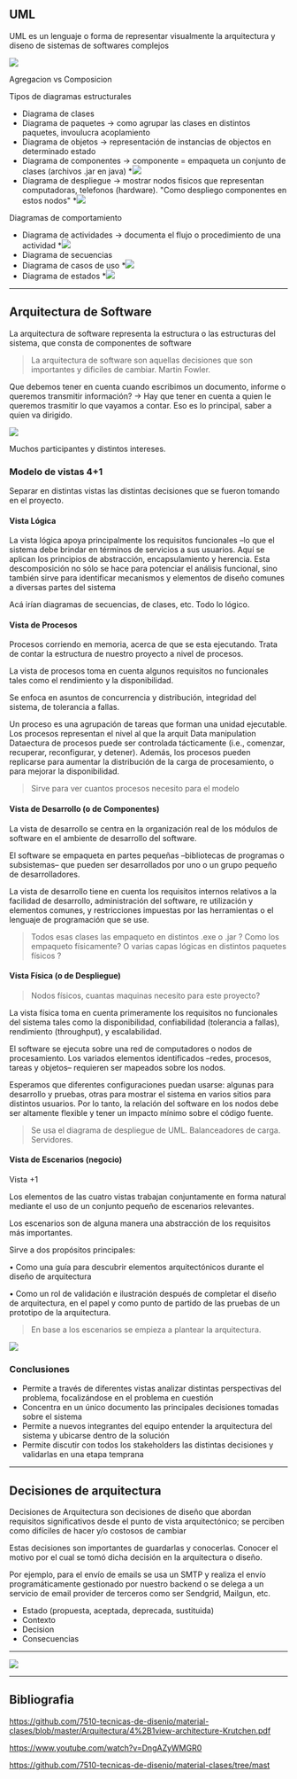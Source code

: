 
## UML

UML es un lenguaje o forma de representar visualmente la arquitectura y diseno de sistemas de softwares complejos

![](Attachments/Pasted%20image%2020240909193209.png)

Agregacion vs Composicion

Tipos de diagramas estructurales
* Diagrama de clases
* Diagrama de paquetes -> como agrupar las clases en distintos paquetes, invoulucra acoplamiento
* Diagrama de objetos -> representación de instancias de objectos en determinado estado
* Diagrama de componentes -> componente = empaqueta un conjunto de clases  (archivos .jar en java)
*![](Attachments/Pasted%20image%2020240909194336.png)
* Diagrama de despliegue -> mostrar nodos fisicos que representan computadoras, telefonos (hardware). "Como despliego componentes en estos nodos"
*![](Attachments/Pasted%20image%2020240909194459.png)


Diagramas de comportamiento
* Diagrama de actividades -> documenta el flujo o procedimiento de una actividad
*![](Attachments/Pasted%20image%2020240909194648.png)
* Diagrama de secuencias
* Diagrama de casos de uso
*![](Attachments/Pasted%20image%2020240909194734.png)
* Diagrama de estados 
*![](Attachments/Pasted%20image%2020240909194804.png)



---
## Arquitectura de Software

La arquitectura de software representa la estructura o las estructuras del sistema, que consta de componentes de software 

> La arquitectura de software son aquellas decisiones que son importantes y dificiles de cambiar. 
> Martin Fowler.

Que debemos tener en cuenta cuando escribimos un documento, informe o queremos transmitir información? -> Hay que tener en cuenta a quien le queremos trasmitir lo que vayamos a contar. Eso es lo principal, saber a quien va dirigido.

![](Attachments/Pasted%20image%2020240909195905.png)

Muchos participantes y distintos intereses.

### Modelo de vistas 4+1 

Separar en distintas vistas las distintas decisiones que se fueron tomando en el proyecto.

#### Vista Lógica

La vista lógica apoya principalmente los requisitos funcionales –lo que el sistema debe brindar en términos de servicios a sus usuarios. Aquí se aplican los principios de abstracción, encapsulamiento y herencia. Esta descomposición no sólo se hace para potenciar el análisis funcional, sino también sirve para identificar mecanismos y elementos de diseño comunes a diversas partes del sistema

Acá irían diagramas de secuencias, de clases, etc. Todo lo lógico.


#### Vista de Procesos

Procesos corriendo en memoria, acerca de que se esta ejecutando. Trata de contar la estructura de nuestro proyecto a nivel de procesos.

La vista de procesos toma en cuenta algunos requisitos no funcionales tales como el rendimiento y la disponibilidad. 

Se enfoca en asuntos de concurrencia y distribución, integridad del sistema, de tolerancia a fallas. 

Un proceso es una agrupación de tareas que forman una unidad ejecutable. Los procesos representan el nivel al que la arquit Data manipulation Dataectura de procesos puede ser controlada tácticamente (i.e., comenzar, recuperar, reconfigurar, y detener). Además, los procesos pueden replicarse para aumentar la distribución de la carga de procesamiento, o para mejorar la disponibilidad.

> Sirve para ver cuantos procesos necesito para el modelo


#### Vista de Desarrollo (o de Componentes)

La vista de desarrollo se centra en la organización real de los módulos de software en el ambiente de desarrollo del software. 

El software se empaqueta en partes pequeñas –bibliotecas de programas o subsistemas– que pueden ser desarrollados por uno o un grupo pequeño de desarrolladores. 

La vista de desarrollo tiene en cuenta los requisitos internos relativos a la facilidad de desarrollo, administración del software, re utilización y elementos comunes, y restricciones impuestas por las herramientas o el lenguaje de programación que se use.

> Todos esas clases las empaqueto en distintos .exe o .jar ? Como los empaqueto físicamente? O varias capas lógicas en distintos paquetes físicos ? 


#### Vista Física (o de Despliegue)

> Nodos físicos, cuantas maquinas necesito para este proyecto? 

La vista física toma en cuenta primeramente los requisitos no funcionales del sistema tales como la disponibilidad, confiabilidad (tolerancia a fallas), rendimiento (throughput), y escalabilidad.

El software se ejecuta sobre una red de computadores o nodos de procesamiento. Los variados elementos identificados –redes, procesos, tareas y objetos– requieren ser mapeados sobre los nodos.

Esperamos que diferentes configuraciones puedan usarse: algunas para desarrollo y pruebas, otras para mostrar el sistema en varios sitios para distintos usuarios. Por lo tanto, la relación del software en los nodos debe ser altamente flexible y tener un impacto mínimo sobre el código fuente.

> Se usa el diagrama de despliegue de UML.
> Balanceadores de carga. Servidores. 


#### Vista de Escenarios (negocio)

Vista +1

Los elementos de las cuatro vistas trabajan conjuntamente en forma natural mediante el uso de un conjunto pequeño de escenarios relevantes.

Los escenarios son de alguna manera una abstracción de los requisitos más importantes.

Sirve a dos propósitos principales:

• Como una guía para descubrir elementos arquitectónicos durante el diseño de arquitectura

• Como un rol de validación e ilustración después de completar el diseño de arquitectura, en el papel y como punto de partido de las pruebas de un prototipo de la arquitectura.

> En base a los escenarios se empieza a plantear la arquitectura.

![](Attachments/Pasted%20image%2020240909202039.png)


### Conclusiones

- Permite a través de diferentes vistas analizar distintas perspectivas del problema, focalizándose en el problema en cuestión 
- Concentra en un único documento las principales decisiones tomadas sobre el sistema 
- Permite a nuevos integrantes del equipo entender la arquitectura del sistema y ubicarse dentro de la solución 
- Permite discutir con todos los stakeholders las distintas decisiones y validarlas en una etapa temprana

---


## Decisiones de arquitectura

Decisiones de Arquitectura son decisiones de diseño que abordan requisitos significativos desde el punto de vista arquitectónico; se perciben como difíciles de hacer y/o costosos de cambiar

Estas decisiones son importantes de guardarlas y conocerlas. Conocer el motivo por el cual se tomó dicha decisión en la arquitectura o diseño.

Por ejemplo, para el envío de emails se usa un SMTP y realiza el envío programáticamente gestionado por nuestro backend o se delega a un servicio de email provider de terceros como ser Sendgrid, Mailgun, etc.

* Estado (propuesta, aceptada, deprecada, sustituida)
* Contexto
* Decision
* Consecuencias

---


![](Attachments/Pasted%20image%2020240909215646.png)



---



## Bibliografia

https://github.com/7510-tecnicas-de-disenio/material-clases/blob/master/Arquitectura/4%2B1view-architecture-Krutchen.pdf

https://www.youtube.com/watch?v=DngAZyWMGR0

https://github.com/7510-tecnicas-de-disenio/material-clases/tree/mast









